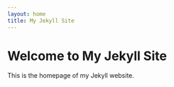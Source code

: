 ```yaml
---
layout: home
title: My Jekyll Site
---
```


# Welcome to My Jekyll Site

This is the homepage of my Jekyll website.
